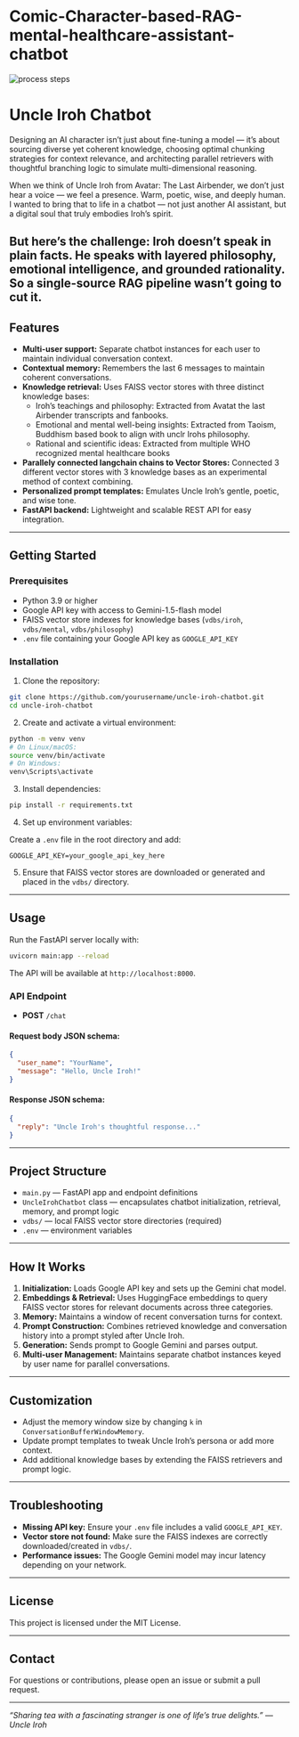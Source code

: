 # Comic-Character-based-RAG-mental-healthcare-assistant-chatbot
![process steps](./2.png)
# Uncle Iroh Chatbot 

Designing an AI character isn’t just about fine-tuning a model — it’s about sourcing diverse yet coherent knowledge, choosing optimal chunking strategies for context relevance, and architecting parallel retrievers with thoughtful branching logic to simulate multi-dimensional reasoning.

When we think of Uncle Iroh from Avatar: The Last Airbender, we don’t just hear a voice — we feel a presence. Warm, poetic, wise, and deeply human. I wanted to bring that to life in a chatbot — not just another AI assistant, but a digital soul that truly embodies Iroh’s spirit.

But here’s the challenge: Iroh doesn’t speak in plain facts. He speaks with layered philosophy, emotional intelligence, and grounded rationality. So a single-source RAG pipeline wasn’t going to cut it.
---

## Features

- **Multi-user support:** Separate chatbot instances for each user to maintain individual conversation context.
- **Contextual memory:** Remembers the last 6 messages to maintain coherent conversations.
- **Knowledge retrieval:** Uses FAISS vector stores with three distinct knowledge bases:
  - Iroh’s teachings and philosophy: Extracted from Avatat the last Airbender transcripts and fanbooks.
  - Emotional and mental well-being insights: Extracted from Taoism, Buddhism based book to align with unclr Irohs philosophy.
  - Rational and scientific ideas: Extracted from multiple WHO recognized mental healthcare books
- **Parallely connected langchain chains to Vector Stores:** Connected 3 different vector stores with 3 knowledge bases as an experimental method of context combining. 
- **Personalized prompt templates:** Emulates Uncle Iroh’s gentle, poetic, and wise tone.
- **FastAPI backend:** Lightweight and scalable REST API for easy integration.

---

## Getting Started

### Prerequisites

- Python 3.9 or higher
- Google API key with access to Gemini-1.5-flash model
- FAISS vector store indexes for knowledge bases (`vdbs/iroh`, `vdbs/mental`, `vdbs/philosophy`)
- `.env` file containing your Google API key as `GOOGLE_API_KEY`

### Installation

1. Clone the repository:

```bash
git clone https://github.com/yourusername/uncle-iroh-chatbot.git
cd uncle-iroh-chatbot
```

2. Create and activate a virtual environment:

```bash
python -m venv venv
# On Linux/macOS:
source venv/bin/activate
# On Windows:
venv\Scripts\activate
```

3. Install dependencies:

```bash
pip install -r requirements.txt
```

4. Set up environment variables:

Create a `.env` file in the root directory and add:

```
GOOGLE_API_KEY=your_google_api_key_here
```

5. Ensure that FAISS vector stores are downloaded or generated and placed in the `vdbs/` directory.

---

## Usage

Run the FastAPI server locally with:

```bash
uvicorn main:app --reload
```

The API will be available at `http://localhost:8000`.

### API Endpoint

- **POST** `/chat`

#### Request body JSON schema:

```json
{
  "user_name": "YourName",
  "message": "Hello, Uncle Iroh!"
}
```

#### Response JSON schema:

```json
{
  "reply": "Uncle Iroh's thoughtful response..."
}
```

---

## Project Structure

- `main.py` — FastAPI app and endpoint definitions
- `UncleIrohChatbot` class — encapsulates chatbot initialization, retrieval, memory, and prompt logic
- `vdbs/` — local FAISS vector store directories (required)
- `.env` — environment variables

---

## How It Works

1. **Initialization:** Loads Google API key and sets up the Gemini chat model.
2. **Embeddings & Retrieval:** Uses HuggingFace embeddings to query FAISS vector stores for relevant documents across three categories.
3. **Memory:** Maintains a window of recent conversation turns for context.
4. **Prompt Construction:** Combines retrieved knowledge and conversation history into a prompt styled after Uncle Iroh.
5. **Generation:** Sends prompt to Google Gemini and parses output.
6. **Multi-user Management:** Maintains separate chatbot instances keyed by user name for parallel conversations.

---

## Customization

- Adjust the memory window size by changing `k` in `ConversationBufferWindowMemory`.
- Update prompt templates to tweak Uncle Iroh’s persona or add more context.
- Add additional knowledge bases by extending the FAISS retrievers and prompt logic.

---

## Troubleshooting

- **Missing API key:** Ensure your `.env` file includes a valid `GOOGLE_API_KEY`.
- **Vector store not found:** Make sure the FAISS indexes are correctly downloaded/created in `vdbs/`.
- **Performance issues:** The Google Gemini model may incur latency depending on your network.

---

## License

This project is licensed under the MIT License.

---

## Contact

For questions or contributions, please open an issue or submit a pull request.

---

*“Sharing tea with a fascinating stranger is one of life’s true delights.” — Uncle Iroh*
